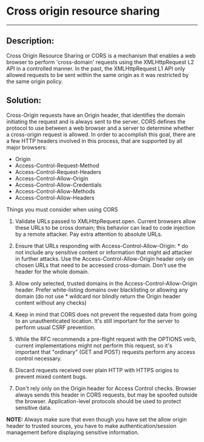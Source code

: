 # Cross origin resource sharing
-------

## Description:

Cross Origin Resource Sharing or CORS is a mechanism that enables a web browser to perform
'cross-domain' requests using the XMLHttpRequest L2 API in a controlled manner.
In the past, the XMLHttpRequest L1 API only allowed requests to be sent within the same
origin as it was restricted by the same origin policy.

## Solution:

Cross-Origin requests have an Origin header, that identifies the domain initiating the
request and is always sent to the server. CORS defines the protocol to use between a web
browser and a server to determine whether a cross-origin request is allowed. In order to
accomplish this goal, there are a few HTTP headers involved in this process,
that are supported by all major browsers:

- Origin
- Access-Control-Request-Method
- Access-Control-Request-Headers
- Access-Control-Allow-Origin
- Access-Control-Allow-Credentials
- Access-Control-Allow-Methods
- Access-Control-Allow-Headers

Things you must consider when using CORS

1. Validate URLs passed to XMLHttpRequest.open. Current browsers allow these URLs to be
cross domain; this behavior can lead to code injection by a remote attacker. Pay extra
attention to absolute URLs.

2. Ensure that URLs responding with Access-Control-Allow-Origin: * do not include any
sensitive content or information that might aid attacker in further attacks.
Use the Access-Control-Allow-Origin header only on chosen URLs that need to be
accessed cross-domain. Don't use the header for the whole domain.

3. Allow only selected, trusted domains in the Access-Control-Allow-Origin header.
Prefer white-listing domains over blacklisting or allowing any domain
(do not use * wildcard nor blindly return the Origin header content without any checks)

4. Keep in mind that CORS does not prevent the requested data from going to an
unauthenticated location. It's still important for the server to perform usual
CSRF prevention.

5. While the RFC recommends a pre-flight request with the OPTIONS verb, current
implementations might not perform this request, so it's important that "ordinary"
(GET and POST) requests perform any access control necessary.

6. Discard requests received over plain HTTP with HTTPS origins to prevent mixed
content bugs.

7. Don't rely only on the Origin header for Access Control checks. Browser always sends
this header in CORS requests, but may be spoofed outside the browser.
Application-level protocols should be used to protect sensitive data.

**NOTE:** Always make sure that even though you have set the allow origin header to trusted sources, you
have to make authentication/session management before displaying sensitive information.
